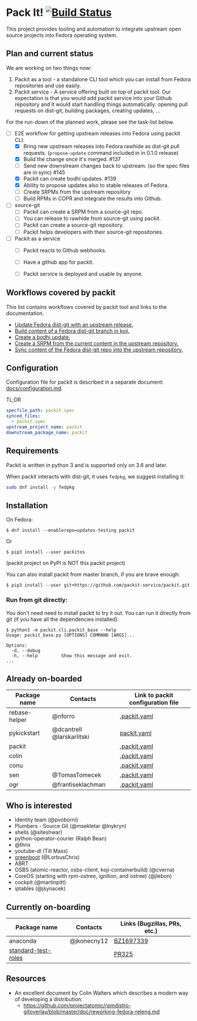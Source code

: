 # Pack It! [![Build Status](https://ci.centos.org/job/packit-master/badge/icon)](https://ci.centos.org/job/packit-master)

This project provides tooling and automation to integrate upstream open source
projects into Fedora operating system.


## Plan and current status

We are working on two things now:
 1. Packit as a tool - a standalone CLI tool which you can install from Fedora
    repositories and use easily.
 2. Packit service - A service offering built on top of packit tool. Our
    expectation is that you would add packit service into your Github
    repository and it would start handling things automatically: opening pull
    requests on dist-git, building packages, creating updates, ...

For the run-down of the planned work, please see the task-list below.


* [ ] E2E workflow for getting upstream releases into Fedora using packit CLI.
  * [x] Bring new upstream releases into Fedora rawhide as dist-git pull
        requests. (`propose-update` command included in in 0.1.0 release)
  * [x] Build the change once it's merged. #137
  * [ ] Send new downstream changes back to upstream. (so the spec files are in
        sync) #145
  * [x] Packit can create bodhi updates. #139
  * [x] Ability to propose updates also to stable releases of Fedora.
  * [ ] Create SRPMs from the upstream repository
  * [ ] Build RPMs in COPR and integrate the results into Github.
* [ ] source-git
  * [ ] Packit can create a SRPM from a source-git repo.
  * [ ] You can release to rawhide from source-git using packit.
  * [ ] Packit can create a source-git repository.
  * [ ] Packit helps developers with their source-git repositories.
* [ ] Packit as a service
  * [ ] Packit reacts to Github webhooks.
  * [ ] Have a github app for packit.
  * [ ] Packit service is deployed and usable by anyone.


## Workflows covered by packit

This list contains workflows covered by packit tool and links to the documentation.

* [Update Fedora dist-git with an upstream release.](/docs/propose_update.md)
* [Build content of a Fedora dist-git branch in koji.](/docs/build.md)
* [Create a bodhi update.](/docs/create_bodhi_update.md)
* [Create a SRPM from the current content in the upstream repository.](/docs/srpm.md)
* [Sync content of the Fedora dist-git repo into the upstream repository.](/docs/sync-from-downstream.md)


## Configuration

Configuration file for packit is described in a separate document: [docs/configuration.md](/docs/configuration.md).

TL;DR

```yaml
specfile_path: packit.spec
synced_files:
  - packit.spec
upstream_project_name: packit
downstream_package_name: packit
```


## Requirements

Packit is written in python 3 and is supported only on 3.6 and later.

When packit interacts with dist-git, it uses `fedpkg`, we suggest installing it:

```bash
sudo dnf install -y fedpkg
```

## Installation

On Fedora:

```
$ dnf install --enablerepo=updates-testing packit
```

Or

```
$ pip3 install --user packitos
```

(packit project on PyPI is NOT this packit project)

You can also install packit from master branch, if you are brave enough:

```
$ pip3 install --user git+https://github.com/packit-service/packit.git
```


### Run from git directly:

You don't need need to install packit to try it out. You can run it directly
from git (if you have all the dependencies installed):

```
$ python3 -m packit.cli.packit_base --help
Usage: packit_base.py [OPTIONS] COMMAND [ARGS]...

Options:
  -d, --debug
  -h, --help         Show this message and exit.
...
```

## Already on-boarded

 Package name      | Contacts                  | Link to packit configuration file
-------------------|---------------------------|----------------------------------------------------------------------
 rebase-helper     | @nforro                   | [.packit.yaml](https://github.com/rebase-helper/rebase-helper/blob/master/.packit.yml)
 pykickstart       | @dcantrell @larskarlitski | [packit.yaml](https://github.com/dcantrell/pykickstart/blob/master/packit.yaml)
 packit            |                           | [.packit.yaml](https://github.com/packit-service/packit/blob/master/.packit.yaml)
 colin             |                           | [.packit.yaml](https://github.com/user-cont/colin/blob/master/.packit.yaml)
 conu              |                           | [.packit.yaml](https://github.com/user-cont/conu/blob/master/.packit.yaml)
 sen               | @TomasTomecek             | [.packit.yaml](https://github.com/TomasTomecek/sen/blob/master/.packit.yaml)
 ogr               | @frantiseklachman         | [.packit.yaml](https://github.com/packit-service/ogr/blob/master/.packit.yaml)

## Who is interested

* Identity team (@pvoborni)
* Plumbers - Source Git (@msekletar @lnykryn)
* shells (@siteshwar)
* python-operator-courier (Ralph Bean)
* @thrix
* youtube-dl (Till Mass)
* [greenboot](https://github.com/LorbusChris/greenboot/) (@LorbusChris)
* ABRT
* OSBS (atomic-reactor, osbs-client, koji-containerbuild) (@cverna)
* CoreOS (starting with rpm-ostree, ignition, and ostree) (@jlebon)
* cockpit (@martinpitt)
* iptables (@jsynacek)

## Currently on-boarding

 Package name       | Contacts                  | Links (Bugzillas, PRs, etc.)
--------------------|---------------------------|----------------------------------------------------------------------
 anaconda           | @jkonecny12               | [BZ1697339](https://bugzilla.redhat.com/show_bug.cgi?id=1697339)
 [standard-test-roles](https://pagure.io/standard-test-roles)|                           | [PR325](https://pagure.io/standard-test-roles/pull-request/325)


## Resources

 * An excellent document by Colin Walters which describes a modern way of
   developing a distribution:
   * https://github.com/projectatomic/rpmdistro-gitoverlay/blob/master/doc/reworking-fedora-releng.md
